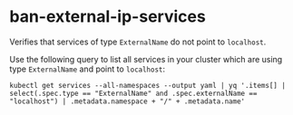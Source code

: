 <!--
SPDX-FileCopyrightText: The vap-collection Authors
SPDX-License-Identifier: Apache-2.0
 -->

# ban-external-ip-services

Verifies that services of type `ExternalName` do not point to `localhost`.

Use the following query to list all services in your cluster which are using type `ExternalName` and point to `localhost`:

```shell
kubectl get services --all-namespaces --output yaml | yq '.items[] | select(.spec.type == "ExternalName" and .spec.externalName == "localhost") | .metadata.namespace + "/" + .metadata.name'
```
